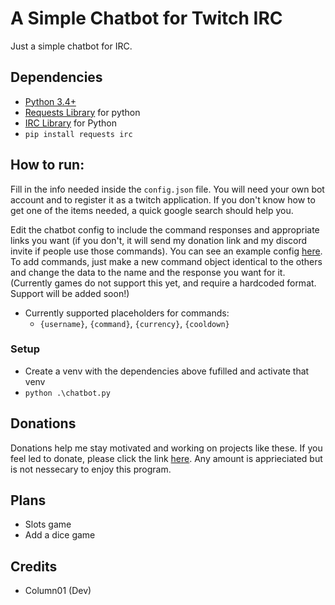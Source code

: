 # A Simple Chatbot for Twitch IRC
Just a simple chatbot for IRC.

## Dependencies
- [Python 3.4+](https://www.python.org/downloads/)
- [Requests Library](https://pypi.org/project/requests/) for python
- [IRC Library](https://pypi.org/project/irc/) for Python
- `pip install requests irc`

## How to run:

Fill in the info needed inside the `config.json` file. You will need your own bot account and to register it as a twitch application. If you don't know how to get one of the items needed, a quick google search should help you.

Edit the chatbot config to include the command responses and appropriate links you want (if you don't, it will send my donation link and my discord invite if people use those commands). You can see an example config [here](https://gist.github.com/Column01/6d3b9b08e12578643baa749230fe4c15). To add commands, just make a new command object identical to the others and change the data to the name and the response you want for it. (Currently games do not support this yet, and require a hardcoded format. Support will be added soon!)

- Currently supported placeholders for commands:
	- `{username}`, `{command}`, `{currency}`, `{cooldown}`

### Setup
- Create a venv with the dependencies above fufilled and activate that venv
- `python .\chatbot.py`

## Donations
Donations help me stay motivated and working on projects like these. If you feel led to donate, please click the link [here](https://www.paypal.me/column01). Any amount is apprieciated but is not nessecary to enjoy this program.

## Plans
- Slots game
- Add a dice game

## Credits
- Column01 (Dev)
